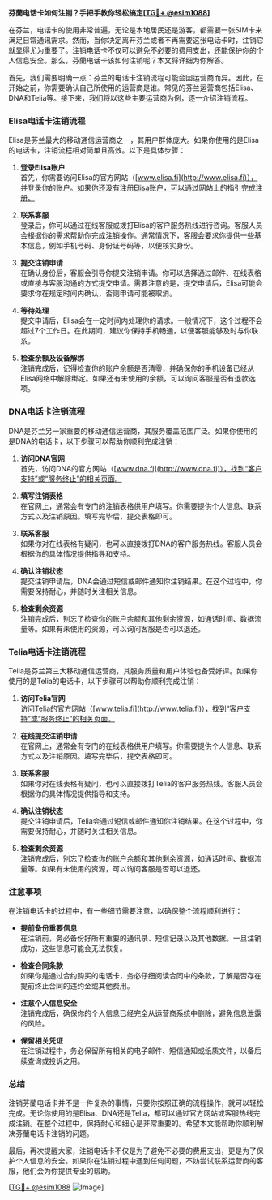 **芬蘭电话卡如何注销？手把手教你轻松搞定[[TG💪+ @esim1088](https://t.me/s/esim1088)]**

在芬兰，电话卡的使用非常普遍，无论是本地居民还是游客，都需要一张SIM卡来满足日常通讯需求。然而，当你决定离开芬兰或者不再需要这张电话卡时，注销它就显得尤为重要了。注销电话卡不仅可以避免不必要的费用支出，还能保护你的个人信息安全。那么，芬蘭电话卡该如何注销呢？本文将详细为你解答。

首先，我们需要明确一点：芬兰的电话卡注销流程可能会因运营商而异。因此，在开始之前，你需要确认自己所使用的运营商是谁。常见的芬兰运营商包括Elisa、DNA和Telia等。接下来，我们将以这些主要运营商为例，逐一介绍注销流程。

### Elisa电话卡注销流程

Elisa是芬兰最大的移动通信运营商之一，其用户群体庞大。如果你使用的是Elisa的电话卡，注销流程相对简单且高效。以下是具体步骤：

1. **登录Elisa账户**  
   首先，你需要访问Elisa的官方网站（[www.elisa.fi](http://www.elisa.fi)），并登录你的账户。如果你还没有注册Elisa账户，可以通过网站上的指引完成注册。

2. **联系客服**  
   登录后，你可以通过在线客服或拨打Elisa的客户服务热线进行咨询。客服人员会根据你的需求帮助你完成注销操作。通常情况下，客服会要求你提供一些基本信息，例如手机号码、身份证号码等，以便核实身份。

3. **提交注销申请**  
   在确认身份后，客服会引导你提交注销申请。你可以选择通过邮件、在线表格或直接与客服沟通的方式提交申请。需要注意的是，提交申请后，Elisa可能会要求你在规定时间内确认，否则申请可能被取消。

4. **等待处理**  
   提交申请后，Elisa会在一定时间内处理你的请求。一般情况下，这个过程不会超过7个工作日。在此期间，建议你保持手机畅通，以便客服能够及时与你联系。

5. **检查余额及设备解绑**  
   注销完成后，记得检查你的账户余额是否清零，并确保你的手机设备已经从Elisa网络中解除绑定。如果还有未使用的余额，可以询问客服是否有退款选项。

### DNA电话卡注销流程

DNA是芬兰另一家重要的移动通信运营商，其服务覆盖范围广泛。如果你使用的是DNA的电话卡，以下步骤可以帮助你顺利完成注销：

1. **访问DNA官网**  
   首先，访问DNA的官方网站（[www.dna.fi](http://www.dna.fi)），找到“客户支持”或“服务终止”的相关页面。

2. **填写注销表格**  
   在官网上，通常会有专门的注销表格供用户填写。你需要提供个人信息、联系方式以及注销原因。填写完毕后，提交表格即可。

3. **联系客服**  
   如果你对在线表格有疑问，也可以直接拨打DNA的客户服务热线。客服人员会根据你的具体情况提供指导和支持。

4. **确认注销状态**  
   提交注销申请后，DNA会通过短信或邮件通知你注销结果。在这个过程中，你需要保持耐心，并随时关注相关信息。

5. **检查剩余资源**  
   注销完成后，别忘了检查你的账户余额和其他剩余资源，如通话时间、数据流量等。如果有未使用的资源，可以询问客服是否可以退还。

### Telia电话卡注销流程

Telia是芬兰第三大移动通信运营商，其服务质量和用户体验也备受好评。如果你使用的是Telia的电话卡，以下步骤可以帮助你顺利完成注销：

1. **访问Telia官网**  
   访问Telia的官方网站（[www.telia.fi](http://www.telia.fi)），找到“客户支持”或“服务终止”的相关页面。

2. **在线提交注销申请**  
   在官网上，通常会有专门的在线表格供用户填写。你需要提供个人信息、联系方式以及注销原因。填写完毕后，提交表格即可。

3. **联系客服**  
   如果你对在线表格有疑问，也可以直接拨打Telia的客户服务热线。客服人员会根据你的具体情况提供指导和支持。

4. **确认注销状态**  
   提交注销申请后，Telia会通过短信或邮件通知你注销结果。在这个过程中，你需要保持耐心，并随时关注相关信息。

5. **检查剩余资源**  
   注销完成后，别忘了检查你的账户余额和其他剩余资源，如通话时间、数据流量等。如果有未使用的资源，可以询问客服是否可以退还。

### 注意事项

在注销电话卡的过程中，有一些细节需要注意，以确保整个流程顺利进行：

- **提前备份重要信息**  
  在注销前，务必备份好所有重要的通讯录、短信记录以及其他数据。一旦注销成功，这些信息可能会无法恢复。

- **检查合同条款**  
  如果你是通过合约购买的电话卡，务必仔细阅读合同中的条款，了解是否存在提前终止合同的违约金或其他费用。

- **注意个人信息安全**  
  注销完成后，确保你的个人信息已经完全从运营商系统中删除，避免信息泄露的风险。

- **保留相关凭证**  
  在注销过程中，务必保留所有相关的电子邮件、短信通知或纸质文件，以备后续查询或投诉之用。

### 总结

注销芬蘭电话卡并不是一件复杂的事情，只要你按照正确的流程操作，就可以轻松完成。无论你使用的是Elisa、DNA还是Telia，都可以通过官方网站或客服热线完成注销。在整个过程中，保持耐心和细心是非常重要的。希望本文能帮助你顺利解决芬蘭电话卡注销的问题。

最后，再次提醒大家，注销电话卡不仅是为了避免不必要的费用支出，更是为了保护个人信息的安全。如果你在注销过程中遇到任何问题，不妨尝试联系运营商的客服，他们会为你提供专业的帮助。

[[TG💪+ @esim1088](https://t.me/s/esim1088) ![Image](https://i.postimg.cc/4NQfJmqS/Snipaste-2025-05-13-00-14-12.png)]